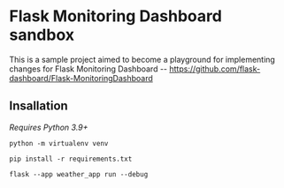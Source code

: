 # Flask Monitoring Dashboard sandbox

This is a sample project aimed to become a playground for implementing changes for Flask Monitoring Dashboard -- https://github.com/flask-dashboard/Flask-MonitoringDashboard

## Insallation
<I>Requires Python 3.9+</i>

`python -m virtualenv venv `

`pip install -r requirements.txt`

`flask --app weather_app run --debug`
